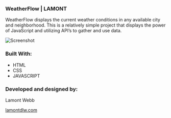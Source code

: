 ### WeatherFlow | LAMONT
WeatherFlow displays the current weather conditions in any available city and neighborhood. 
This is a relatively simple project that displays the power of JavaScript and utilizing API’s to gather and use data.

![Screenshot](https://lamontdlw.com/resources/weatherflow.png)

### Built With:
- HTML
- CSS
- JAVASCRIPT





### Developed and designed by:
Lamont Webb

[lamontdlw.com](lamontdlw.com)
